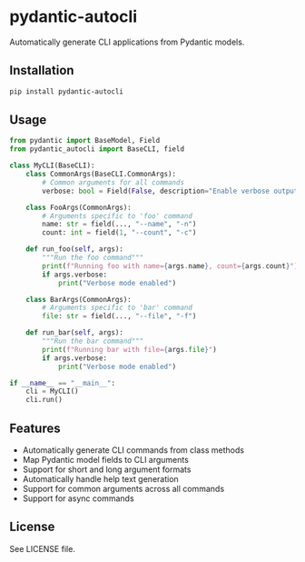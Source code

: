 # pydantic-autocli

Automatically generate CLI applications from Pydantic models.

## Installation

```bash
pip install pydantic-autocli
```

## Usage

```python
from pydantic import BaseModel, Field
from pydantic_autocli import BaseCLI, field

class MyCLI(BaseCLI):
    class CommonArgs(BaseCLI.CommonArgs):
        # Common arguments for all commands
        verbose: bool = Field(False, description="Enable verbose output")

    class FooArgs(CommonArgs):
        # Arguments specific to 'foo' command
        name: str = field(..., "--name", "-n")
        count: int = field(1, "--count", "-c")

    def run_foo(self, args):
        """Run the foo command"""
        print(f"Running foo with name={args.name}, count={args.count}")
        if args.verbose:
            print("Verbose mode enabled")

    class BarArgs(CommonArgs):
        # Arguments specific to 'bar' command
        file: str = field(..., "--file", "-f")

    def run_bar(self, args):
        """Run the bar command"""
        print(f"Running bar with file={args.file}")
        if args.verbose:
            print("Verbose mode enabled")

if __name__ == "__main__":
    cli = MyCLI()
    cli.run()
```

## Features

- Automatically generate CLI commands from class methods
- Map Pydantic model fields to CLI arguments
- Support for short and long argument formats
- Automatically handle help text generation
- Support for common arguments across all commands
- Support for async commands

## License

See LICENSE file.
